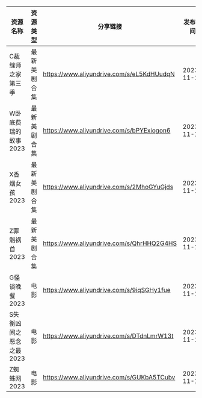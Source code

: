 | 资源名称           | 资源类型   | 分享链接                                      | 发布时间       |
| -------------- | ------ | ----------------------------------------- | ---------- |
| C裁缝师之家第三季      | 最新美剧合集 | https://www.aliyundrive.com/s/eL5KdHUudqN | 2023-11-10 |
| W卧底费瑞的故事2023   | 最新美剧合集 | https://www.aliyundrive.com/s/bPYExiogon6 | 2023-11-10 |
| X香烟女孩2023      | 最新美剧合集 | https://www.aliyundrive.com/s/2MhoGYuGjds | 2023-11-10 |
| Z罪魁祸首2023      | 最新美剧合集 | https://www.aliyundrive.com/s/QhrHHQ2G4HS | 2023-11-10 |
| G怪谈晚餐2023      | 电影     | https://www.aliyundrive.com/s/9iqSGHy1fue | 2023-11-10 |
| S失衡凶间之恶念之最2023 | 电影     | https://www.aliyundrive.com/s/DTdnLmrW13t | 2023-11-10 |
| Z蜘蛛网2023       | 电影     | https://www.aliyundrive.com/s/GUKbA5TCubv | 2023-11-10 |
